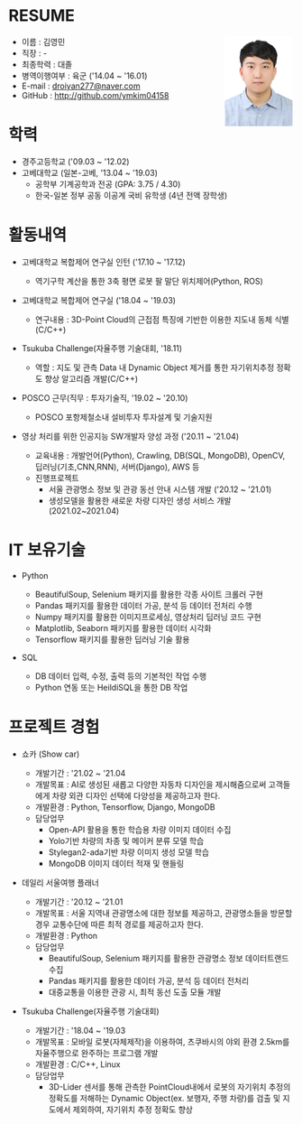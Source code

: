 # RESUME
<img src="picture.jpg" width="120px" height="160px" align="right" />

* 이름 : 김영민
* 직장 : -
* 최종학력 : 대졸
* 병역이행여부 : 육군 ('14.04 ~ '16.01)
* E-mail : droiyan277@naver.com
* GitHub : http://github.com/ymkim04158

# 학력
* 경주고등학교 ('09.03 ~ '12.02)
* 고베대학교 (일본-고베, '13.04 ~ '19.03)
  * 공학부 기계공학과 전공 (GPA: 3.75 / 4.30)
  * 한국-일본 정부 공동 이공계 국비 유학생 (4년 전액 장학생)

# 활동내역
* 고베대학교 복합제어 연구실 인턴 ('17.10 ~ '17.12)
  * 역기구학 계산을 통한 3축 평면 로봇 팔 말단 위치제어(Python, ROS)

* 고베대학교 복합제어 연구실 ('18.04 ~ '19.03)
  * 연구내용 : 3D-Point Cloud의 근접점 특징에 기반한 이용한 지도내 동체 식별(C/C++)

* Tsukuba Challenge(자율주행 기술대회, '18.11)
  * 역할 : 지도 및 관측 Data 내 Dynamic Object 제거를 통한 자기위치추정 정확도 향상 알고리즘 개발(C/C++)

* POSCO 근무(직무 : 투자기술직, '19.02 ~ '20.10)
  * POSCO 포항제철소내 설비투자 투자설계 및 기술지원

* 영상 처리를 위한 인공지능 SW개발자 양성 과정 ('20.11 ~ '21.04)
  * 교육내용 : 개발언어(Python), Crawling, DB(SQL, MongoDB), OpenCV, 딥러닝(기초,CNN,RNN), 서버(Django), AWS 등
  * 진행프로젝트
    * 서울 관광명소 정보 및 관광 동선 안내 시스템 개발 ('20.12 ~ '21.01)
    * 생성모델을 활용한 새로운 차량 디자인 생성 서비스 개발(2021.02~2021.04)


# IT 보유기술
* Python
  * BeautifulSoup, Selenium 패키지를 활용한 각종 사이트 크롤러 구현
  *	Pandas 패키지를 활용한 데이터 가공, 분석 등 데이터 전처리 수행
  *	Numpy 패키지를 활용한 이미지프로세싱, 영상처리 딥러닝 코드 구현
  *	Matplotlib, Seaborn 패키지를 활용한 데이터 시각화 
  *	Tensorflow 패키지를 활용한 딥러닝 기술 활용

* SQL
  * DB 데이터 입력, 수정, 출력 등의 기본적인 작업 수행
  * Python 연동 또는 HeildiSQL을 통한 DB 작업

# 프로젝트 경험
* 쇼카 (Show car)
  * 개발기간 : '21.02 ~ '21.04
  * 개발목표 : AI로 생성된 새롭고 다양한 자동차 디자인을 제시해줌으로써 고객들에게 차량 외관 디자인 선택에 다양성을 제공하고자 한다.
  * 개발환경 : Python, Tensorflow, Django, MongoDB
  * 담당업무
    * Open-API 활용을 통한 학습용 차량 이미지 데이터 수집
    * Yolo기반 차량의 차종 및 메이커 분류 모델 학습
    * Stylegan2-ada기반 차량 이미지 생성 모델 학습
    * MongoDB 이미지 데이터 적재 및 핸들링

* 데일리 서울여행 플래너
  * 개발기간 : '20.12 ~ '21.01
  * 개발목표 : 서울 지역내 관광명소에 대한 정보를 제공하고, 관광명소들을 방문할 경우 교통수단에 따른 최적 경로를 제공하고자 한다.
  * 개발환경 : Python
  * 담당업무
    * BeautifulSoup, Selenium 패키지를 활용한 관광명소 정보 데이터트랜드 수집
    * Pandas 패키지를 활용한 데이터 가공, 분석 등 데이터 전처리
    * 대중교통을 이용한 관광 시, 최적 동선 도출 모듈 개발

* Tsukuba Challenge(자율주행 기술대회)
  * 개발기간 : '18.04 ~ '19.03
  * 개발목표 : 모바일 로봇(자체제작)을 이용하여, 츠쿠바시의 야외 환경 2.5km를 자율주행으로 완주하는 프로그램 개발
  * 개발환경 : C/C++, Linux
  * 담당업무
    * 3D-Lider 센서를 통해 관측한 PointCloud내에서 로봇의 자기위치 추정의 정확도를 저해하는 Dynamic Object(ex. 보행자, 주행 차량)를 검출 및 지도에서 제외하여, 자기위치 추정 정확도 향상



